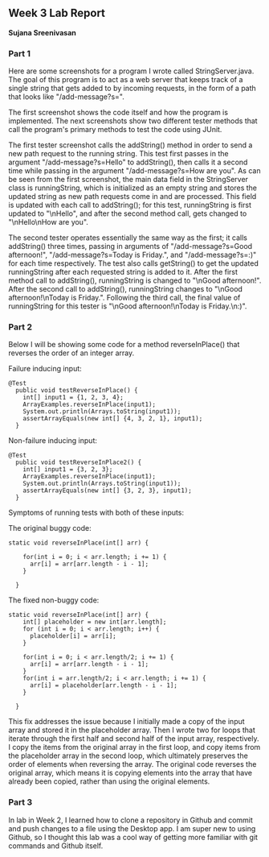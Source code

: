 ## Week 3 Lab Report
**Sujana Sreenivasan**

### Part 1

Here are some screenshots for a program I wrote called StringServer.java. The goal of this program is to act as a web server that keeps track of a single string that gets added to by incoming requests, in the form of a path that looks like "/add-message?s=<string>".

  
The first screenshot shows the code itself and how the program is implemented. The next screenshots show two different tester methods that call the program's primary methods to test the code using JUnit. 
 
The first tester screenshot calls the addString() method in order to send a new path request to the running string. This test first passes in the argument "/add-message?s=Hello" to addString(), then calls it a second time while passing in the argument "/add-message?s=How are you". As can be seen from the first screenshot, the main data field in the StringServer class is runningString, which is initialized as an empty string and stores the updated string as new path requests come in and are processed. This field is updated with each call to addString(); for this test, runningString is first updated to "\nHello", and after the second method call, gets changed to "\nHello\nHow are you".
  
The second tester operates essentially the same way as the first; it calls addString() three times, passing in arguments of "/add-message?s=Good afternoon!", "/add-message?s=Today is Friday.", and "/add-message?s=:)" for each time respectively. The test also calls getString() to get the updated runningString after each requested string is added to it. After the first method call to addString(), runningString is changed to "\nGood afternoon!". After the second call to addString(), runningString changes to "\nGood afternoon!\nToday is Friday.". Following the third call, the final value of runningString for this tester is "\nGood afternoon!\nToday is Friday.\n:)".
  
### Part 2
Below I will be showing some code for a method reverseInPlace() that reverses the order of an integer array.
  
Failure inducing input: 
``` 
@Test
  public void testReverseInPlace() {
    int[] input1 = {1, 2, 3, 4};
    ArrayExamples.reverseInPlace(input1);
    System.out.println(Arrays.toString(input1));
    assertArrayEquals(new int[] {4, 3, 2, 1}, input1);
  }
```
  
Non-failure inducing input:
```
@Test
  public void testReverseInPlace2() {
    int[] input1 = {3, 2, 3};
    ArrayExamples.reverseInPlace(input1);
    System.out.println(Arrays.toString(input1));
    assertArrayEquals(new int[] {3, 2, 3}, input1);
  }
```
Symptoms of running tests with both of these inputs:
  
The original buggy code: 
```
static void reverseInPlace(int[] arr) {

    for(int i = 0; i < arr.length; i += 1) {
      arr[i] = arr[arr.length - i - 1];
    }
    
  }
```
  
The fixed non-buggy code:
```
static void reverseInPlace(int[] arr) {
    int[] placeholder = new int[arr.length];
    for (int i = 0; i < arr.length; i++) {
      placeholder[i] = arr[i];
    }

    for(int i = 0; i < arr.length/2; i += 1) {
      arr[i] = arr[arr.length - i - 1];
    }
    for(int i = arr.length/2; i < arr.length; i += 1) {
      arr[i] = placeholder[arr.length - i - 1];
    }
    
  }            
```
This fix addresses the issue because I initially made a copy of the input array and stored it in the placeholder array. Then I wrote two for loops that iterate through the first half and second half of the input array, respectively. I copy the items from the original array in the first loop, and copy items from the placeholder array in the second loop, which ultimately preserves the order of elements when reversing the array. The original code reverses the original array, which means it is copying elements into the array that have already been copied, rather than using the original elements.
  
### Part 3
  
In lab in Week 2, I learned how to clone a repository in Github and commit and push changes to a file using the Desktop app. I am super new to using Github, so I thought this lab was a cool way of getting more familiar with git commands and Github itself.
